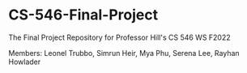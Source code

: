 # CS-546-Final-Project
The Final Project Repository for Professor Hill's CS 546 WS F2022 

Members: Leonel Trubbo, Simrun Heir, Mya Phu, Serena Lee, Rayhan Howlader
